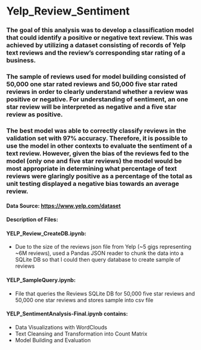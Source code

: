 # Yelp_Review_Sentiment

### The goal of this analysis was to develop a classification model that could identify a positive or negative text review. This was achieved by utilizing a dataset consisting of records of Yelp text reviews and the review’s corresponding star rating of a business.

### The sample of reviews used for model building consisted of 50,000 one star rated reviews and 50,000 five star rated reviews in order to clearly understand whether a review was positive or negative. For understanding of sentiment, an one star review will be interpreted as negative and a five star review as positive.

### The best model was able to correctly classify reviews in the validation set with 97% accuracy. Therefore, it is possible to use the model in other contexts to evaluate the sentiment of a text review. However, given the bias of the reviews fed to the model (only one and five star reviews) the model would be most appropriate in determining what percentage of text reviews were glaringly positive as a percentage of the total as unit testing displayed a negative bias towards an average review. 

#### Data Source: https://www.yelp.com/dataset

#### Description of Files:

#### YELP_Review_CreateDB.ipynb:
 - Due to the size of the reviews json file from Yelp (~5 gigs representing ~6M reviews), used a Pandas JSON reader to chunk the data into a SQLite DB so that I could then query database to create sample of reviews

#### YELP_SampleQuery.ipynb:
 - File that queries the Reviews SQLite DB for 50,000 five star reviews and 50,000 one star reviews and stores sample into csv file
 
#### YELP_SentimentAnalysis-Final.ipynb contains:
 - Data Visualizations with WordClouds
 - Text Cleansing and Transformation into Count Matrix
 - Model Building and Evaluation
 
